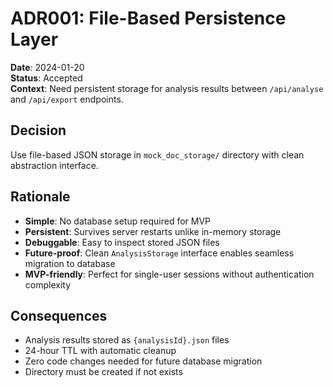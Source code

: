 # ADR001: File-Based Persistence Layer

**Date**: 2024-01-20  
**Status**: Accepted  
**Context**: Need persistent storage for analysis results between `/api/analyse` and `/api/export` endpoints.

## Decision

Use file-based JSON storage in `mock_doc_storage/` directory with clean abstraction interface.

## Rationale

- **Simple**: No database setup required for MVP
- **Persistent**: Survives server restarts unlike in-memory storage
- **Debuggable**: Easy to inspect stored JSON files
- **Future-proof**: Clean `AnalysisStorage` interface enables seamless migration to database
- **MVP-friendly**: Perfect for single-user sessions without authentication complexity

## Consequences

- Analysis results stored as `{analysisId}.json` files
- 24-hour TTL with automatic cleanup
- Zero code changes needed for future database migration
- Directory must be created if not exists
